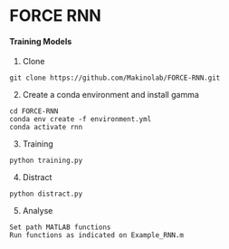 # FORCE RNN

#### Training Models

1. Clone
```
git clone https://github.com/Makinolab/FORCE-RNN.git
```

2. Create a conda environment and install gamma
```
cd FORCE-RNN
conda env create -f environment.yml
conda activate rnn
```

3. Training
```
python training.py
```

4. Distract
```
python distract.py
```

5. Analyse
```
Set path MATLAB functions
Run functions as indicated on Example_RNN.m
```

